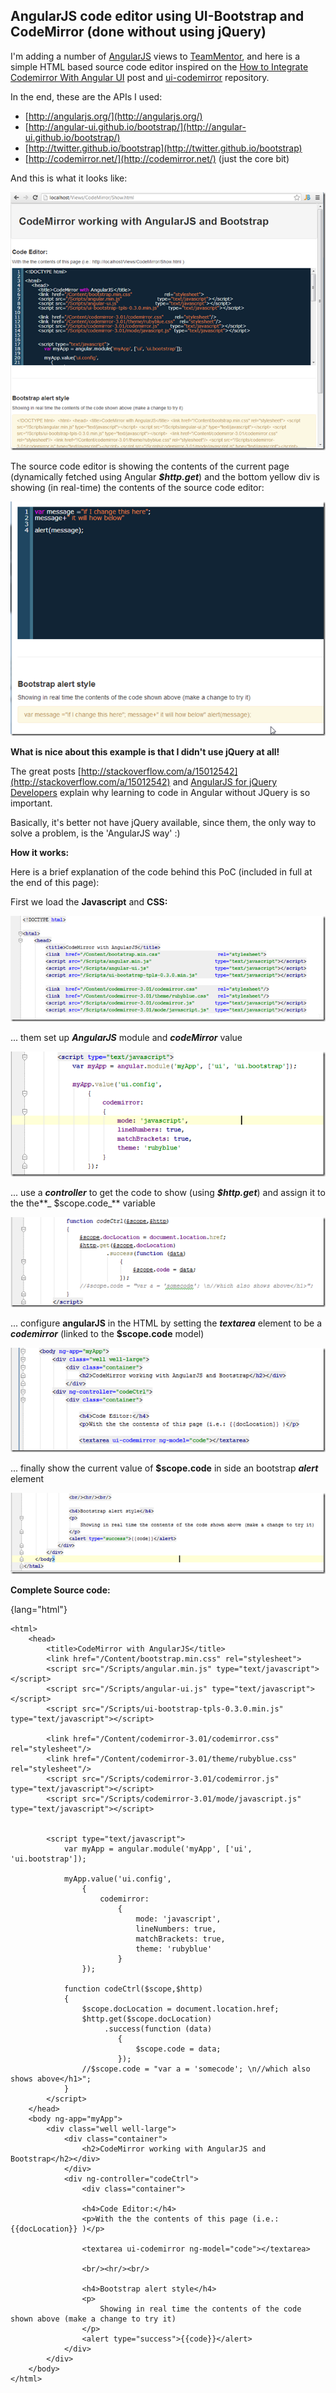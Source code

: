 ##  AngularJS code editor using UI-Bootstrap and CodeMirror (done without using jQuery)

I'm adding a number of [AngularJS](http://docs.angularjs.org/) views to [TeamMentor](http://blog.diniscruz.com/search/label/TeamMentor), and here is a simple HTML based source code editor inspired on the [How to Integrate Codemirror With Angular UI](http://neverstopbuilding.net/how-to-integrate-codemirror-with-angular-ui/) post and [ui-codemirror](https://github.com/angular-ui/ui-codemirror) repository.

In the end, these are the APIs I used:  

  * [http://angularjs.org/](http://angularjs.org/)
  * [http://angular-ui.github.io/bootstrap/](http://angular-ui.github.io/bootstrap/)
  * [http://twitter.github.io/bootstrap](http://twitter.github.io/bootstrap)
  * [http://codemirror.net/](http://codemirror.net/) (just the core bit)

And this is what it looks like:

![](images/image_thumb-1.png)

The source code editor is showing the contents of the current page (dynamically fetched using Angular **_$http.get_**) and the bottom yellow div is showing (in real-time) the contents of the source code editor:

![](images/image_thumb-2.png)

**What is nice about this example is that I didn't use jQuery at all!**

The great posts [http://stackoverflow.com/a/15012542](http://stackoverflow.com/a/15012542) and [AngularJS for jQuery Developers](http://blog.artlogic.com/2013/03/06/angularjs-for-jquery-developers/) explain why learning to code in Angular without JQuery is so important.

Basically, it's better not  have jQuery available, since them, the only way to solve a problem, is the 'AngularJS way' :)

**How it works:**  

Here is a brief explanation of the code behind this PoC (included in full at the end of this page):

First we load the **Javascript** and **CSS:**  

![](images/image_thumb-3.png)

... them set up **_AngularJS_** module and **_codeMirror_** value

![](images/image_thumb-4.png)

... use a **_controller_** to get the code to show (using **_$http.get_**) and assign it to the the**_ $scope.code_** variable

![](images/image_thumb-5.png)

... configure **angularJS** in the HTML by setting the **_textarea_** element to be a **_codemirror_** (linked to the **$scope.code** model)

![](images/image_thumb-6.png)

... finally show the current value of **$scope.code** in side an bootstrap **_alert_** element

![](images/image_thumb-7.png)

**Complete Source code:**  

{lang="html"}
    <!DOCTYPE html>

    <html>  
        <head>  
            <title>CodeMirror with AngularJS</title>  
            <link href="/Content/bootstrap.min.css" rel="stylesheet">  
            <script src="/Scripts/angular.min.js" type="text/javascript"></script>  
            <script src="/Scripts/angular-ui.js" type="text/javascript"></script>  
            <script src="/Scripts/ui-bootstrap-tpls-0.3.0.min.js" type="text/javascript"></script>

            <link href="/Content/codemirror-3.01/codemirror.css" rel="stylesheet"/>  
            <link href="/Content/codemirror-3.01/theme/rubyblue.css" rel="stylesheet"/>  
            <script src="/Scripts/codemirror-3.01/codemirror.js" type="text/javascript"></script>  
            <script src="/Scripts/codemirror-3.01/mode/javascript.js" type="text/javascript"></script>


            <script type="text/javascript">  
                var myApp = angular.module('myApp', ['ui', 'ui.bootstrap']);

                myApp.value('ui.config',  
                    {  
                        codemirror:  
                            {  
                                mode: 'javascript',  
                                lineNumbers: true,  
                                matchBrackets: true,  
                                theme: 'rubyblue'  
                            }  
                    });

                function codeCtrl($scope,$http)  
                {  
                    $scope.docLocation = document.location.href;  
                    $http.get($scope.docLocation)  
                         .success(function (data)  
                            {  
                                $scope.code = data;  
                            });  
                    //$scope.code = "var a = 'somecode'; \n//which also shows above</h1>";  
                }  
            </script>  
        </head>  
        <body ng-app="myApp">  
            <div class="well well-large">  
                <div class="container">  
                    <h2>CodeMirror working with AngularJS and Bootstrap</h2></div>  
                </div>  
                <div ng-controller="codeCtrl">  
                    <div class="container">

                    <h4>Code Editor:</h4>  
                    <p>With the the contents of this page (i.e.: {{docLocation}} )</p>

                    <textarea ui-codemirror ng-model="code"></textarea>

                    <br/><hr/><br/>

                    <h4>Bootstrap alert style</h4>  
                    <p>  
                        Showing in real time the contents of the code shown above (make a change to try it)  
                    </p>  
                    <alert type="success">{{code}}</alert>  
                </div>  
            </div>  
        </body>  
    </html>  
